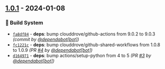
## [1.0.1] - 2024-01-08
### :construction_worker: Build System
- [`fa8df84`](https://github.com/terraform-do-modules/terraform-digitalocean-database/commit/fa8df84d3fc255f04f648fbb7483329f874413e7) - **deps**: bump clouddrove/github-actions from 9.0.2 to 9.0.3 *(commit by [@dependabot[bot]](https://github.com/apps/dependabot))*
- [`fc1221c`](https://github.com/terraform-do-modules/terraform-digitalocean-database/commit/fc1221cd4ed7ca61e1d998d6cd936732e10bb7ec) - **deps**: bump clouddrove/github-shared-workflows from 1.0.8 to 1.0.9 *(PR [#4](https://github.com/terraform-do-modules/terraform-digitalocean-database/pull/4) by [@dependabot[bot]](https://github.com/apps/dependabot))*
- [`d164971`](https://github.com/terraform-do-modules/terraform-digitalocean-database/commit/d164971787edb636365e180b308942264b61b1dd) - **deps**: bump actions/setup-python from 4 to 5 *(PR [#3](https://github.com/terraform-do-modules/terraform-digitalocean-database/pull/3) by [@dependabot[bot]](https://github.com/apps/dependabot))*


[1.0.1]: https://github.com/terraform-do-modules/terraform-digitalocean-database/compare/1.0.0...1.0.1